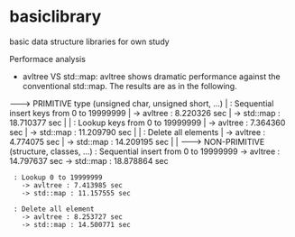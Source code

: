 # basiclibrary
basic data structure libraries for own study

Performace analysis
 - avltree VS std::map: avltree shows dramatic performance against the conventional std::map. The results are as in the following. 

---> PRIMITIVE type (unsigned char, unsigned short, ...)
|     : Sequential insert keys from 0 to 19999999
|       -> avltree : 8.220326 sec
|       -> std::map : 18.710377 sec
|
|     : Lookup keys from 0 to 19999999
|       -> avltree : 7.364360 sec
|       -> std::map : 11.209790 sec
|
|     : Delete all elements
|       -> avltree : 4.774075 sec
|       -> std::map : 14.209195 sec
|
|
---> NON-PRIMITIVE (structure, classes, ...)
     : Sequential insert from 0 to 19999999
       -> avltree : 14.797637 sec
       -> std::map : 18.878864 sec

     : Lookup 0 to 19999999
       -> avltree : 7.413985 sec
       -> std::map : 11.157555 sec

     : Delete all element
       -> avltree : 8.253727 sec
       -> std::map : 14.500771 sec

